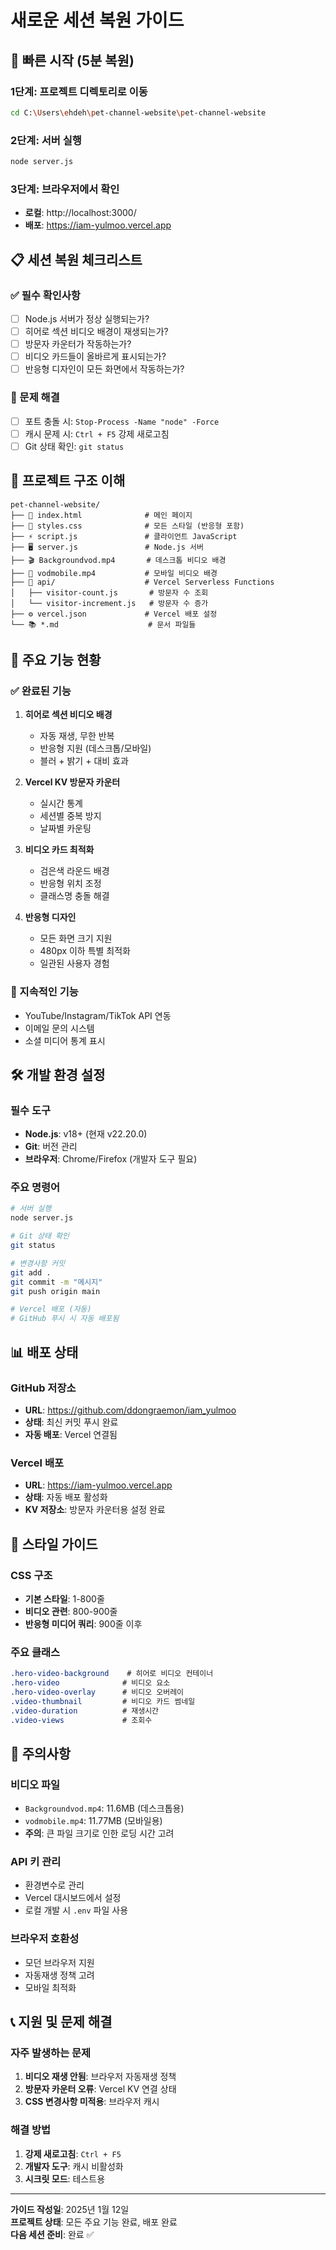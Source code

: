 # 새로운 세션 복원 가이드

## 🚀 빠른 시작 (5분 복원)

### 1단계: 프로젝트 디렉토리로 이동
```bash
cd C:\Users\ehdeh\pet-channel-website\pet-channel-website
```

### 2단계: 서버 실행
```bash
node server.js
```

### 3단계: 브라우저에서 확인
- **로컬**: http://localhost:3000/
- **배포**: https://iam-yulmoo.vercel.app

## 📋 세션 복원 체크리스트

### ✅ 필수 확인사항
- [ ] Node.js 서버가 정상 실행되는가?
- [ ] 히어로 섹션 비디오 배경이 재생되는가?
- [ ] 방문자 카운터가 작동하는가?
- [ ] 비디오 카드들이 올바르게 표시되는가?
- [ ] 반응형 디자인이 모든 화면에서 작동하는가?

### 🔧 문제 해결
- [ ] 포트 충돌 시: `Stop-Process -Name "node" -Force`
- [ ] 캐시 문제 시: `Ctrl + F5` 강제 새로고침
- [ ] Git 상태 확인: `git status`

## 📁 프로젝트 구조 이해

```
pet-channel-website/
├── 📄 index.html              # 메인 페이지
├── 🎨 styles.css              # 모든 스타일 (반응형 포함)
├── ⚡ script.js               # 클라이언트 JavaScript
├── 🖥️ server.js               # Node.js 서버
├── 🎬 Backgroundvod.mp4       # 데스크톱 비디오 배경
├── 📱 vodmobile.mp4           # 모바일 비디오 배경
├── 📁 api/                    # Vercel Serverless Functions
│   ├── visitor-count.js       # 방문자 수 조회
│   └── visitor-increment.js   # 방문자 수 증가
├── ⚙️ vercel.json             # Vercel 배포 설정
└── 📚 *.md                    # 문서 파일들
```

## 🎯 주요 기능 현황

### ✅ 완료된 기능
1. **히어로 섹션 비디오 배경**
   - 자동 재생, 무한 반복
   - 반응형 지원 (데스크톱/모바일)
   - 블러 + 밝기 + 대비 효과

2. **Vercel KV 방문자 카운터**
   - 실시간 통계
   - 세션별 중복 방지
   - 날짜별 카운팅

3. **비디오 카드 최적화**
   - 검은색 라운드 배경
   - 반응형 위치 조정
   - 클래스명 충돌 해결

4. **반응형 디자인**
   - 모든 화면 크기 지원
   - 480px 이하 특별 최적화
   - 일관된 사용자 경험

### 🔄 지속적인 기능
- YouTube/Instagram/TikTok API 연동
- 이메일 문의 시스템
- 소셜 미디어 통계 표시

## 🛠️ 개발 환경 설정

### 필수 도구
- **Node.js**: v18+ (현재 v22.20.0)
- **Git**: 버전 관리
- **브라우저**: Chrome/Firefox (개발자 도구 필요)

### 주요 명령어
```bash
# 서버 실행
node server.js

# Git 상태 확인
git status

# 변경사항 커밋
git add .
git commit -m "메시지"
git push origin main

# Vercel 배포 (자동)
# GitHub 푸시 시 자동 배포됨
```

## 📊 배포 상태

### GitHub 저장소
- **URL**: https://github.com/ddongraemon/iam_yulmoo
- **상태**: 최신 커밋 푸시 완료
- **자동 배포**: Vercel 연결됨

### Vercel 배포
- **URL**: https://iam-yulmoo.vercel.app
- **상태**: 자동 배포 활성화
- **KV 저장소**: 방문자 카운터용 설정 완료

## 🎨 스타일 가이드

### CSS 구조
- **기본 스타일**: 1-800줄
- **비디오 관련**: 800-900줄
- **반응형 미디어 쿼리**: 900줄 이후

### 주요 클래스
```css
.hero-video-background    # 히어로 비디오 컨테이너
.hero-video              # 비디오 요소
.hero-video-overlay      # 비디오 오버레이
.video-thumbnail         # 비디오 카드 썸네일
.video-duration          # 재생시간
.video-views             # 조회수
```

## 🚨 주의사항

### 비디오 파일
- `Backgroundvod.mp4`: 11.6MB (데스크톱용)
- `vodmobile.mp4`: 11.77MB (모바일용)
- **주의**: 큰 파일 크기로 인한 로딩 시간 고려

### API 키 관리
- 환경변수로 관리
- Vercel 대시보드에서 설정
- 로컬 개발 시 `.env` 파일 사용

### 브라우저 호환성
- 모던 브라우저 지원
- 자동재생 정책 고려
- 모바일 최적화

## 📞 지원 및 문제 해결

### 자주 발생하는 문제
1. **비디오 재생 안됨**: 브라우저 자동재생 정책
2. **방문자 카운터 오류**: Vercel KV 연결 상태
3. **CSS 변경사항 미적용**: 브라우저 캐시

### 해결 방법
1. **강제 새로고침**: `Ctrl + F5`
2. **개발자 도구**: 캐시 비활성화
3. **시크릿 모드**: 테스트용

---

**가이드 작성일**: 2025년 1월 12일  
**프로젝트 상태**: 모든 주요 기능 완료, 배포 완료  
**다음 세션 준비**: 완료 ✅

